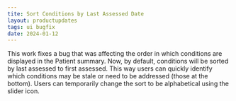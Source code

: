 ```yaml
---
tite: Sort Conditions by Last Assessed Date
layout: productupdates
tags: ui bugfix
date: 2024-01-12
---
```

This work fixes a bug that was affecting the order in which conditions are displayed in the Patient summary. Now, by default, conditions will be sorted by last assessed to first assessed. This way users can quickly identify which conditions may be stale or need to be addressed (those at the bottom). Users can temporarily change the sort to be alphabetical using the slider icon.